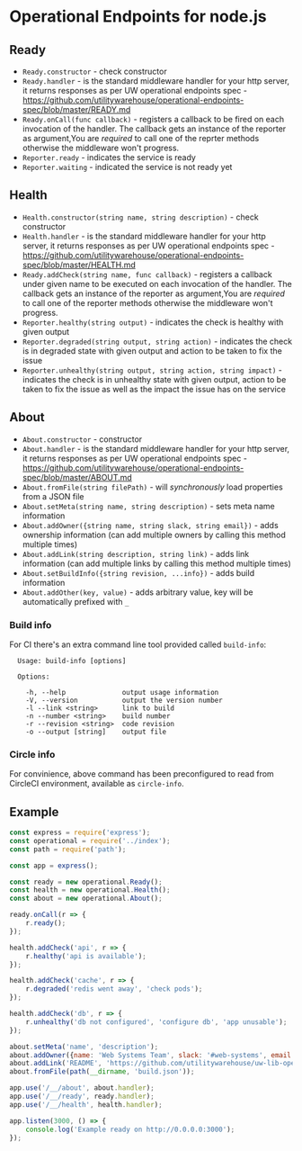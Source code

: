 # Operational Endpoints for node.js

## Ready

- `Ready.constructor` - check constructor
- `Ready.handler` - is the standard middleware handler for your http server, it returns responses as per UW operational endpoints spec - https://github.com/utilitywarehouse/operational-endpoints-spec/blob/master/READY.md
- `Ready.onCall(func callback)` - registers a callback to be fired on each invocation of the handler. The callback gets an instance of the reporter as argument,You are *required* to call one of the reprter methods otherwise the middleware won't progress.
- `Reporter.ready` - indicates the service is ready
- `Reporter.waiting` - indicated the service is not ready yet

## Health

- `Health.constructor(string name, string description)` - check constructor
- `Health.handler` - is the standard middleware handler for your http server, it returns responses as per UW operational endpoints spec - https://github.com/utilitywarehouse/operational-endpoints-spec/blob/master/HEALTH.md
- `Ready.addCheck(string name, func callback)` - registers a callback under given name to be executed on each invocation of the handler. The callback gets an instance of the reporter as argument,You are *required* to call one of the reporter methods otherwise the middleware won't progress.
- `Reporter.healthy(string output)` - indicates the check is healthy with given output
- `Reporter.degraded(string output, string action)` - indicates the check is in degraded state with given output and action to be taken to fix the issue
- `Reporter.unhealthy(string output, string action, string impact)` - indicates the check is in unhealthy state with given output, action to be taken to fix the issue as well as the impact the issue has on the service

## About 

- `About.constructor` - constructor
- `About.handler` - is the standard middleware handler for your http server, it returns responses as per UW operational endpoints spec - https://github.com/utilitywarehouse/operational-endpoints-spec/blob/master/ABOUT.md
- `About.fromFile(string filePath)` - will *synchronously* load properties from a JSON file
- `About.setMeta(string name, string description)` - sets meta name information
- `About.addOwner({string name, string slack, string email})` - adds ownership information (can add multiple owners by calling this method multiple times)
- `About.addLink(string description, string link)` - adds link information (can add multiple links by calling this method multiple times)
- `About.setBuildInfo({string revision, ...info})` - adds build information
- `About.addOther(key, value)` - adds arbitrary value, key will be automatically prefixed with `_`

### Build info

For CI there's an extra command line tool provided called `build-info`:

```
  Usage: build-info [options]

  Options:

    -h, --help              output usage information
    -V, --version           output the version number
    -l --link <string>      link to build
    -n --number <string>    build number
    -r --revision <string>  code revision
    -o --output [string]    output file
```

### Circle info

For convinience, above command has been preconfigured to read from CircleCI environment, available as `circle-info`.

## Example

```node.js
const express = require('express');
const operational = require('../index');
const path = require('path');

const app = express();

const ready = new operational.Ready();
const health = new operational.Health();
const about = new operational.About();

ready.onCall(r => {
	r.ready();
});

health.addCheck('api', r => {
	r.healthy('api is available');
});

health.addCheck('cache', r => {
	r.degraded('redis went away', 'check pods');
});

health.addCheck('db', r => {
	r.unhealthy('db not configured', 'configure db', 'app unusable');
});

about.setMeta('name', 'description');
about.addOwner({name: 'Web Systems Team', slack: '#web-systems', email: 'it-websystems@utilitywarehosue.co.uk'});
about.addLink('README', 'https://github.com/utilitywarehouse/uw-lib-operational.js/README.md');
about.fromFile(path(__dirname, 'build.json'));

app.use('/__/about', about.handler);
app.use('/__/ready', ready.handler);
app.use('/__/health', health.handler);

app.listen(3000, () => {
	console.log('Example ready on http://0.0.0.0:3000');
});

```
